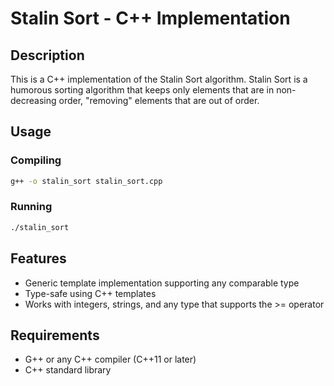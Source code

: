 # Stalin Sort - C++ Implementation

## Description
This is a C++ implementation of the Stalin Sort algorithm. Stalin Sort is a humorous sorting algorithm that keeps only elements that are in non-decreasing order, "removing" elements that are out of order.

## Usage

### Compiling
```bash
g++ -o stalin_sort stalin_sort.cpp
```

### Running
```bash
./stalin_sort
```

## Features
- Generic template implementation supporting any comparable type
- Type-safe using C++ templates
- Works with integers, strings, and any type that supports the >= operator

## Requirements
- G++ or any C++ compiler (C++11 or later)
- C++ standard library
